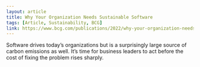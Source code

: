 ```yaml
---
layout: article
title: Why Your Organization Needs Sustainable Software
tags: [Article, Sustainability, BCG]
link: https://www.bcg.com/publications/2022/why-your-organization-needs-sustainable-software
---
```


Software drives today’s organizations but is a surprisingly large source of carbon emissions as well. It’s time for business leaders to act before the cost of fixing the problem rises sharply.
